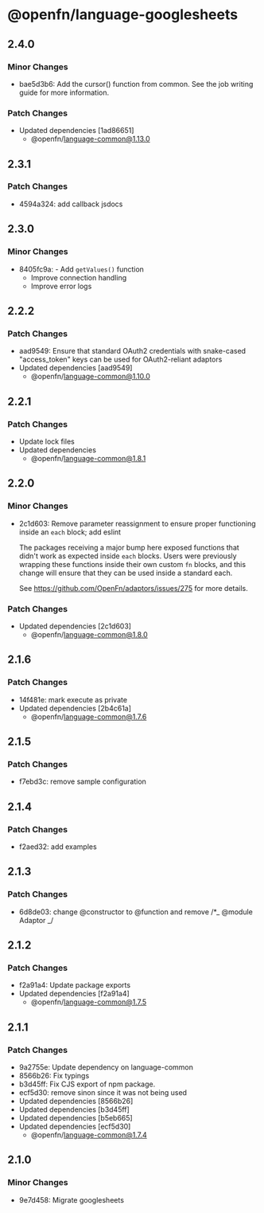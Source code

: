 # @openfn/language-googlesheets

## 2.4.0

### Minor Changes

- bae5d3b6: Add the cursor() function from common. See the job writing guide for
  more information.

### Patch Changes

- Updated dependencies [1ad86651]
  - @openfn/language-common@1.13.0

## 2.3.1

### Patch Changes

- 4594a324: add callback jsdocs

## 2.3.0

### Minor Changes

- 8405fc9a: - Add `getValues()` function
  - Improve connection handling
  - Improve error logs

## 2.2.2

### Patch Changes

- aad9549: Ensure that standard OAuth2 credentials with snake-cased
  "access_token" keys can be used for OAuth2-reliant adaptors
- Updated dependencies [aad9549]
  - @openfn/language-common@1.10.0

## 2.2.1

### Patch Changes

- Update lock files
- Updated dependencies
  - @openfn/language-common@1.8.1

## 2.2.0

### Minor Changes

- 2c1d603: Remove parameter reassignment to ensure proper functioning inside an
  `each` block; add eslint

  The packages receiving a major bump here exposed functions that didn't work as
  expected inside `each` blocks. Users were previously wrapping these functions
  inside their own custom `fn` blocks, and this change will ensure that they can
  be used inside a standard each.

  See https://github.com/OpenFn/adaptors/issues/275 for more details.

### Patch Changes

- Updated dependencies [2c1d603]
  - @openfn/language-common@1.8.0

## 2.1.6

### Patch Changes

- 14f481e: mark execute as private
- Updated dependencies [2b4c61a]
  - @openfn/language-common@1.7.6

## 2.1.5

### Patch Changes

- f7ebd3c: remove sample configuration

## 2.1.4

### Patch Changes

- f2aed32: add examples

## 2.1.3

### Patch Changes

- 6d8de03: change @constructor to @function and remove /\*_ @module Adaptor _/

## 2.1.2

### Patch Changes

- f2a91a4: Update package exports
- Updated dependencies [f2a91a4]
  - @openfn/language-common@1.7.5

## 2.1.1

### Patch Changes

- 9a2755e: Update dependency on language-common
- 8566b26: Fix typings
- b3d45ff: Fix CJS export of npm package.
- ecf5d30: remove sinon since it was not being used
- Updated dependencies [8566b26]
- Updated dependencies [b3d45ff]
- Updated dependencies [b5eb665]
- Updated dependencies [ecf5d30]
  - @openfn/language-common@1.7.4

## 2.1.0

### Minor Changes

- 9e7d458: Migrate googlesheets
